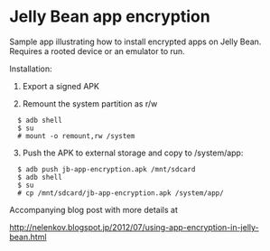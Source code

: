 Jelly Bean app encryption
=================

Sample app illustrating how to install encrypted apps on Jelly Bean.
Requires a rooted device or an emulator to run. 

Installation: 

1. Export a signed APK

2. Remount the system partition as r/w
```shell
  $ adb shell
  $ su
  # mount -o remount,rw /system
```

3. Push the APK to external storage and copy to /system/app:
```shell
  $ adb push jb-app-encryption.apk /mnt/sdcard
  $ adb shell
  $ su
  # cp /mnt/sdcard/jb-app-encryption.apk /system/app/
```

Accompanying blog post with more details at 

http://nelenkov.blogspot.jp/2012/07/using-app-encryption-in-jelly-bean.html


